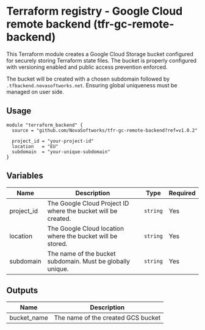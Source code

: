 # Terraform registry - Google Cloud remote backend (tfr-gc-remote-backend)

This Terraform module creates a Google Cloud Storage bucket configured for securely storing Terraform state files. The bucket is properly configured with versioning enabled and public access prevention enforced.

The bucket will be created with a chosen subdomain followed by `.tfbackend.novasoftworks.net`. Ensuring global uniqueness must be managed on user side.

## Usage

```hcl
module "terraform_backend" {
  source = "github.com/NovaSoftworks/tfr-gc-remote-backend?ref=v1.0.2"
  
  project_id = "your-project-id"
  location   = "EU"
  subdomain  = "your-unique-subdomain"
}
```

## Variables

| Name | Description | Type | Required |
|------|-------------|------|----------|
| project_id | The Google Cloud Project ID where the bucket will be created. | `string` | Yes |
| location | The Google Cloud location where the bucket will be stored. | `string` | Yes |
| subdomain | The name of the bucket subdomain. Must be globally unique. | `string` | Yes |

## Outputs

| Name | Description |
|------|-------------|
| bucket_name | The name of the created GCS bucket |
